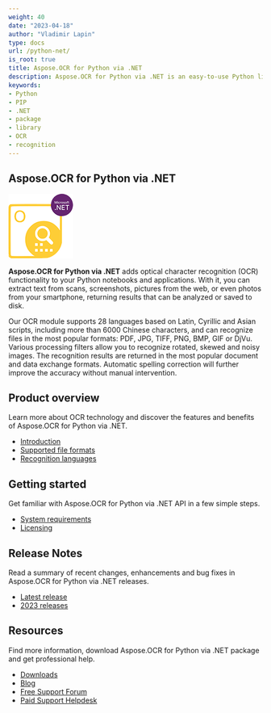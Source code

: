```yaml
---
weight: 40
date: "2023-04-18"
author: "Vladimir Lapin"
type: docs
url: /python-net/
is_root: true
title: Aspose.OCR for Python via .NET
description: Aspose.OCR for Python via .NET is an easy-to-use Python library for extracting text from scans, photos and PDFs.
keywords:
- Python
- PIP
- .NET
- package
- library
- OCR
- recognition
---
```


## Aspose.OCR for Python via .NET

![Aspose.OCR for Python via .NET](aspose-ocr-python.png)

**Aspose.OCR for Python via .NET** adds optical character recognition (OCR) functionality to your Python notebooks and applications. With it, you can extract text from scans, screenshots, pictures from the web, or even photos from your smartphone, returning results that can be analyzed or saved to disk.

Our OCR module supports 28 languages based on Latin, Cyrillic and Asian scripts, including more than 6000 Chinese characters, and can recognize files in the most popular formats: PDF, JPG, TIFF, PNG, BMP, GIF or DjVu. Various processing filters allow you to recognize rotated, skewed and noisy images. The recognition results are returned in the most popular document and data exchange formats. Automatic spelling correction will further improve the accuracy without manual intervention.

## Product overview

Learn more about OCR technology and discover the features and benefits of Aspose.OCR for Python via .NET.

- [Introduction](/ocr/python-net/product-overview/)
- [Supported file formats](/ocr/python-net/supported-file-formats/)
- [Recognition languages](/ocr/python-net/recognition-languages/)

## Getting started

Get familiar with Aspose.OCR for Python via .NET API in a few simple steps.

- [System requirements](/ocr/python-net/system-requirements/)
- [Licensing](/ocr/python-net/licensing/)

## Release Notes

Read a summary of recent changes, enhancements and bug fixes in Aspose.OCR for Python via .NET releases.

- [Latest release](/ocr/python-net/release-notes/latest/)
- [2023 releases](/ocr/python-net/release-notes-2023/)

## Resources

Find more information, download Aspose.OCR for Python via .NET package and get professional help.

- [Downloads](https://releases.aspose.com/ocr/python-net/)
- [Blog](https://blog.aspose.com/category/ocr/)
- [Free Support Forum](https://forum.aspose.com/c/ocr/16)
- [Paid Support Helpdesk](https://helpdesk.aspose.com/)
